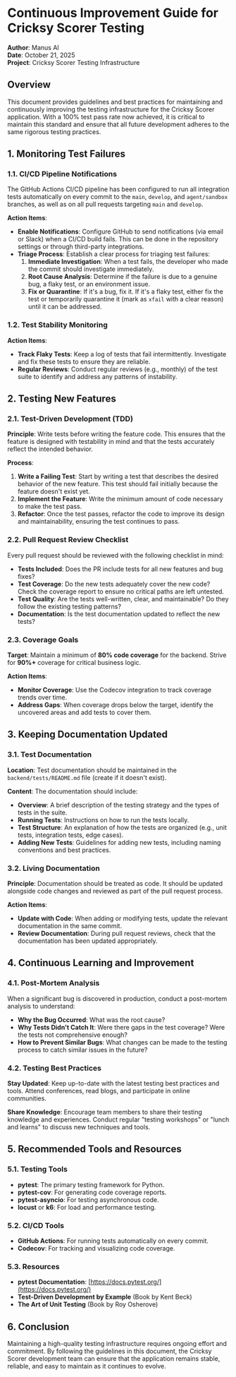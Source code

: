 # Continuous Improvement Guide for Cricksy Scorer Testing

**Author**: Manus AI  
**Date**: October 21, 2025  
**Project**: Cricksy Scorer Testing Infrastructure

## Overview

This document provides guidelines and best practices for maintaining and continuously improving the testing infrastructure for the Cricksy Scorer application. With a 100% test pass rate now achieved, it is critical to maintain this standard and ensure that all future development adheres to the same rigorous testing practices.

## 1. Monitoring Test Failures

### 1.1. CI/CD Pipeline Notifications

The GitHub Actions CI/CD pipeline has been configured to run all integration tests automatically on every commit to the `main`, `develop`, and `agent/sandbox` branches, as well as on all pull requests targeting `main` and `develop`.

**Action Items**:
- **Enable Notifications**: Configure GitHub to send notifications (via email or Slack) when a CI/CD build fails. This can be done in the repository settings or through third-party integrations.
- **Triage Process**: Establish a clear process for triaging test failures:
  1. **Immediate Investigation**: When a test fails, the developer who made the commit should investigate immediately.
  2. **Root Cause Analysis**: Determine if the failure is due to a genuine bug, a flaky test, or an environment issue.
  3. **Fix or Quarantine**: If it's a bug, fix it. If it's a flaky test, either fix the test or temporarily quarantine it (mark as `xfail` with a clear reason) until it can be addressed.

### 1.2. Test Stability Monitoring

**Action Items**:
- **Track Flaky Tests**: Keep a log of tests that fail intermittently. Investigate and fix these tests to ensure they are reliable.
- **Regular Reviews**: Conduct regular reviews (e.g., monthly) of the test suite to identify and address any patterns of instability.

## 2. Testing New Features

### 2.1. Test-Driven Development (TDD)

**Principle**: Write tests before writing the feature code. This ensures that the feature is designed with testability in mind and that the tests accurately reflect the intended behavior.

**Process**:
1. **Write a Failing Test**: Start by writing a test that describes the desired behavior of the new feature. This test should fail initially because the feature doesn't exist yet.
2. **Implement the Feature**: Write the minimum amount of code necessary to make the test pass.
3. **Refactor**: Once the test passes, refactor the code to improve its design and maintainability, ensuring the test continues to pass.

### 2.2. Pull Request Review Checklist

Every pull request should be reviewed with the following checklist in mind:

- **Tests Included**: Does the PR include tests for all new features and bug fixes?
- **Test Coverage**: Do the new tests adequately cover the new code? Check the coverage report to ensure no critical paths are left untested.
- **Test Quality**: Are the tests well-written, clear, and maintainable? Do they follow the existing testing patterns?
- **Documentation**: Is the test documentation updated to reflect the new tests?

### 2.3. Coverage Goals

**Target**: Maintain a minimum of **80% code coverage** for the backend. Strive for **90%+** coverage for critical business logic.

**Action Items**:
- **Monitor Coverage**: Use the Codecov integration to track coverage trends over time.
- **Address Gaps**: When coverage drops below the target, identify the uncovered areas and add tests to cover them.

## 3. Keeping Documentation Updated

### 3.1. Test Documentation

**Location**: Test documentation should be maintained in the `backend/tests/README.md` file (create if it doesn't exist).

**Content**: The documentation should include:
- **Overview**: A brief description of the testing strategy and the types of tests in the suite.
- **Running Tests**: Instructions on how to run the tests locally.
- **Test Structure**: An explanation of how the tests are organized (e.g., unit tests, integration tests, edge cases).
- **Adding New Tests**: Guidelines for adding new tests, including naming conventions and best practices.

### 3.2. Living Documentation

**Principle**: Documentation should be treated as code. It should be updated alongside code changes and reviewed as part of the pull request process.

**Action Items**:
- **Update with Code**: When adding or modifying tests, update the relevant documentation in the same commit.
- **Review Documentation**: During pull request reviews, check that the documentation has been updated appropriately.

## 4. Continuous Learning and Improvement

### 4.1. Post-Mortem Analysis

When a significant bug is discovered in production, conduct a post-mortem analysis to understand:
- **Why the Bug Occurred**: What was the root cause?
- **Why Tests Didn't Catch It**: Were there gaps in the test coverage? Were the tests not comprehensive enough?
- **How to Prevent Similar Bugs**: What changes can be made to the testing process to catch similar issues in the future?

### 4.2. Testing Best Practices

**Stay Updated**: Keep up-to-date with the latest testing best practices and tools. Attend conferences, read blogs, and participate in online communities.

**Share Knowledge**: Encourage team members to share their testing knowledge and experiences. Conduct regular "testing workshops" or "lunch and learns" to discuss new techniques and tools.

## 5. Recommended Tools and Resources

### 5.1. Testing Tools

- **pytest**: The primary testing framework for Python.
- **pytest-cov**: For generating code coverage reports.
- **pytest-asyncio**: For testing asynchronous code.
- **locust** or **k6**: For load and performance testing.

### 5.2. CI/CD Tools

- **GitHub Actions**: For running tests automatically on every commit.
- **Codecov**: For tracking and visualizing code coverage.

### 5.3. Resources

- **pytest Documentation**: [https://docs.pytest.org/](https://docs.pytest.org/)
- **Test-Driven Development by Example** (Book by Kent Beck)
- **The Art of Unit Testing** (Book by Roy Osherove)

## 6. Conclusion

Maintaining a high-quality testing infrastructure requires ongoing effort and commitment. By following the guidelines in this document, the Cricksy Scorer development team can ensure that the application remains stable, reliable, and easy to maintain as it continues to evolve.

